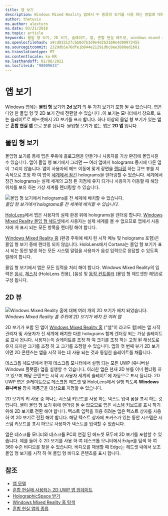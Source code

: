 ```yaml
---
title: 앱 보기
description: Windows Mixed Reality 앱에서 두 종류의 보기를 사용 하는 방법에 대해 알아봅니다.
author: thetuvix
ms.author: alexturn
ms.date: 03/21/2018
ms.topic: article
keywords: 몰입 형 보기, 2D 보기, 슬레이트, 앱, 혼합 현실 헤드셋, windows mixed reality 헤드셋, 가상 현실 헤드셋, HoloLens, MRTK, Mixed Reality Toolkit
ms.openlocfilehash: a9cd03212fcbb0d7b3d9e4d2b3108e4d09972455
ms.sourcegitcommit: 2329db5a76dfe1b844e21291dbc8ee3888ed1b81
ms.translationtype: MT
ms.contentlocale: ko-KR
ms.lasthandoff: 01/08/2021
ms.locfileid: "98009633"
---
```

# <a name="app-views"></a>앱 보기

Windows 앱에는 **몰입 형** 보기와 **2d 보기** 의 두 가지 보기가 포함 될 수 있습니다. 앱은 다양 한 몰입 형 및 2D 보기 간에 전환할 수 있습니다 .이 보기는 모니터에서 창으로, 또는 슬레이트로 헤드셋에서 2D 보기를 표시 합니다. 하나 이상의 몰입 형 보기가 있는 앱은 **혼합 현실 앱** 으로 분류 됩니다. 몰입형 보기가 없는 앱은 **2D 앱** 입니다.

## <a name="immersive-views"></a>몰입 형 보기

몰입형 보기를 통해 앱은 주위에 홀로그램을 만들거나 사용자를 가상 환경에 몰입시킬 수 있습니다. 앱이 몰입 형 보기에서 그리면 &mdash; 여러 앱에서 holograms 동시에 다른 앱이 그리지 않습니다. 앱이 사용자의 헤드 이동에 맞게 장면을 [렌더링](../develop/platform-capabilities-and-apis/rendering.md) 하는 큐브 뷰를 지속적으로 조정 하 여 앱이 [세계에서 잠긴](coordinate-systems.md) holograms을 렌더링할 수 있습니다. 세계에서 잠긴 holograms는 실제 세계의 고정 된 지점에 유지 되거나 사용자가 이동할 때 해당 위치를 보유 하는 가상 세계를 렌더링할 수 있습니다.

![몰입 형 보기에서 holograms를 전 세계에 배치할 수 있습니다.](images/designoverview-940px.jpg)<br>
*몰입 형 보기에서 holograms를 전 세계에 배치할 수 있습니다.*

[HoloLens](https://docs.microsoft.com/hololens/hololens1-hardware)에서 앱은 사용자의 실제 환경 위에 holograms을 렌더링 합니다. [Windows Mixed Reality 몰입 형 헤드셋](../discover/immersive-headset-hardware-details.md)에서 사용자는 실제 세계를 볼 수 없으므로 앱에서 사용자에 게 표시 되는 모든 항목을 렌더링 해야 합니다.

[Windows Mixed Reality 홈](../discover/navigating-the-windows-mixed-reality-home.md) (환경 주위에 배치 된 시작 메뉴 및 holograms 포함)은 몰입 형 보기 중에 렌더링 되지 않습니다. HoloLens에서 Cortana는 몰입 형 보기가 표시 되는 동안 발생 하는 모든 시스템 알림을 사용자가 음성 입력으로 응답할 수 있도록 릴레이 합니다.

몰입 형 보기에서 앱은 모든 입력을 처리 해야 합니다. Windows Mixed Reality의 입력은 [응시](gaze-and-commit.md), [제스처](gaze-and-commit.md#composite-gestures) (HoloLens 전용), [음성 및 [동작 컨트롤러](motion-controllers.md) (몰입 형 헤드셋만 해당)로 구성 됩니다.

## <a name="2d-views"></a>2D 뷰

![Windows Mixed Reality 홈에 대해 여러 개의 2D 보기가 배치 되었습니다.](images/teleportation-940px.png)<br>
*Windows Mixed Reality 홈 주위에 2D 보기가 배치 된 여러 앱*

2D 보기가 포함 된 앱이 [Windows Mixed Reality 홈](../discover/navigating-the-windows-mixed-reality-home.md) ("셸"이 라고도 함)에는 앱 시작 관리자 및 사용자가 전 세계에 배치한 다른 holograms 함께 렌더링 되는 가상 슬레이트로 표시 됩니다. 사용자는이 슬레이트를 조정 하 여 크기를 조정 하는 고정 된 해상도로 유지 되지만 크기를 조정 하 고 크기를 조정할 수 있습니다. 앱의 첫 번째 뷰가 2D 보기 이면 2D 콘텐츠는 앱을 시작 하는 데 사용 되는 것과 동일한 슬레이트를 채웁니다.

데스크톱 헤드셋에서 현재 데스크톱 모니터에서 실행 되는 모든 UWP (유니버설 Windows 플랫폼) 앱을 실행할 수 있습니다. 이러한 앱은 현재 2D 뷰를 이미 렌더링 하 고 있으며 해당 콘텐츠는 시작 시 사용자 세계의 슬레이트에 자동으로 표시 됩니다. 2D UWP 앱은 슬레이트으로 데스크톱 헤드셋 및 HoloLens에서 실행 되도록 **Windows 유니버설** 장치 제품군을 대상으로 지정할 수 있습니다.

2D 보기의 키 사용 중 하나는 시스템 키보드를 사용 하는 텍스트 입력 폼을 표시 하는 것입니다. 셸이 몰입 형 보기 위에 렌더링 될 수 없으므로 앱은 시스템 키보드를 표시 하기 위해 2D 보기로 전환 해야 합니다. 텍스트 입력을 허용 하려는 앱은 텍스트 상자를 사용 하 여 2D 보기로 전환 해야 합니다. 해당 텍스트 상자에 포커스가 있는 동안 시스템은 시스템 키보드를 표시 하므로 사용자가 텍스트를 입력할 수 있습니다.

앱은 데스크톱 모니터와 데스크톱 PC의 연결 된 헤드셋 모두에 2D 보기를 포함할 수 있습니다. 예를 들어 주 2D 보기를 사용 하 여 데스크톱 모니터에서 Edge를 탐색 하 여 360 수준 비디오를 찾을 수 있습니다. 비디오를 재생할 때 Edge는 헤드셋 내에서 보조 몰입 형 보기를 시작 하 여 몰입 형 비디오 콘텐츠를 표시 합니다.

## <a name="see-also"></a>참조

* [앱 모델](app-model.md)
* [혼합 현실에 사용되는 2D UWP 앱 업데이트](../develop/porting-apps/building-2d-apps.md)
* [HolographicSpace 받기](../develop/native/getting-a-holographicspace.md)
* [Windows Mixed Reality 홈 탐색](../discover/navigating-the-windows-mixed-reality-home.md)
* [혼합 현실 앱의 종류](types-of-mixed-reality-apps.md)
